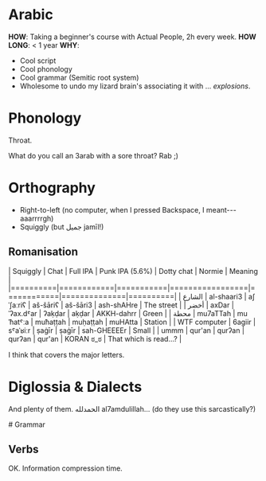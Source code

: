Arabic
======

**HOW**: Taking a beginner's course with Actual People, 2h every week.
**HOW LONG**: < 1 year
**WHY**:
 * Cool script
 * Cool phonology
 * Cool grammar (Semitic root system)
 * Wholesome to undo my lizard brain's associating it with ... *explosions*.

# Phonology
Throat.

What do you call an 3arab with a sore throat? Rab ;)

# Orthography
* Right-to-left (no computer, when I pressed Backspace, I meant---aaarrrrgh)
* Squiggly (but جميل jamīl!)

## Romanisation

| Squiggly | Chat       | Full IPA  | Punk IPA (5.6%) | Dotty chat | Normie       | Meaning |
|==========|============|===========|=================|============|==============|==========|
| الشارع   | al-shaari3 | aʃˈʃaːriʕ | aš-šāriʕ        | aš-šāri3   | ash-shAHre   | The street |
| أخضر     | axDar      | ˈʔax.dˤar | ʔaḳḍar          | aḳḍar      | AKKH-dahrr   | Green |
| محطة     | mu7aTTah   | muˈħatˤːa | muħaṭṭah        | muḥaṭṭah   | muHAtta      | Station |
| WTF computer   | 6agiir     | sˤaˈʁiːr  | ṣaġīr           | ṣaġīr      | sah-GHEEEEr  | Small |
|   ummm       | qur'an     | qurʔan    | qurʔan          | qur'an     | KORAN ಠ_ಠ    | That which is read...? |

I think that covers the major letters.

# Diglossia & Dialects
And plenty of them. الحمدلله al7amdulillah... (do they use this sarcastically?)

# Grammar

## Verbs

OK. Information compression time.
